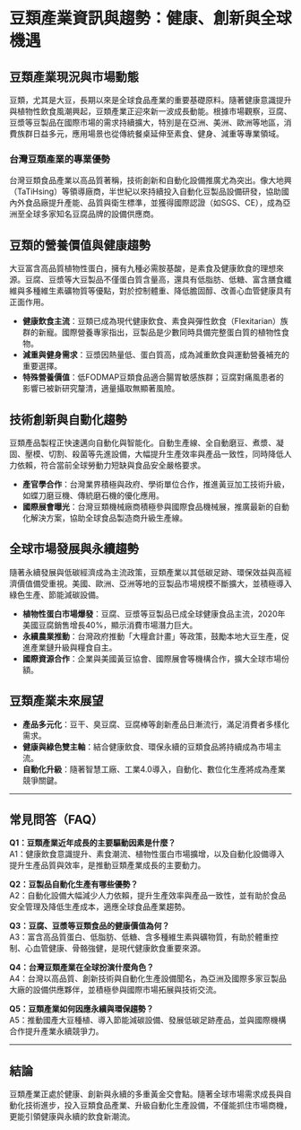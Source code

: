 # 豆類產業資訊與趨勢：健康、創新與全球機遇

## 豆類產業現況與市場動態

豆類，尤其是大豆，長期以來是全球食品產業的重要基礎原料。隨著健康意識提升與植物性飲食風潮興起，豆類產業正迎來新一波成長動能。根據市場觀察，豆腐、豆漿等豆製品在國際市場的需求持續擴大，特別是在亞洲、美洲、歐洲等地區，消費族群日益多元，應用場景也從傳統餐桌延伸至素食、健身、減重等專業領域。

### 台灣豆類產業的專業優勢

台灣豆類食品產業以高品質著稱，技術創新和自動化設備推廣尤為突出。像大地興（TaTiHsing）等領導廠商，半世紀以來持續投入自動化豆製品設備研發，協助國內外食品廠提升產能、品質與衛生標準，並獲得國際認證（如SGS、CE），成為亞洲至全球多家知名豆腐品牌的設備供應商。

## 豆類的營養價值與健康趨勢

大豆富含高品質植物性蛋白，擁有九種必需胺基酸，是素食及健康飲食的理想來源。豆腐、豆漿等大豆製品不僅蛋白質含量高，還具有低脂肪、低糖、富含膳食纖維與多種維生素礦物質等優點，對於控制體重、降低膽固醇、改善心血管健康具有正面作用。

- **健康飲食主流**：豆類已成為現代健康飲食、素食與彈性飲食（Flexitarian）族群的新寵。國際營養專家指出，豆製品是少數同時具備完整蛋白質的植物性食物。
- **減重與健身需求**：豆漿因熱量低、蛋白質高，成為減重飲食與運動營養補充的重要選擇。
- **特殊營養價值**：低FODMAP豆類食品適合腸胃敏感族群；豆腐對痛風患者的影響已被新研究釐清，適量攝取無顯著風險。

## 技術創新與自動化趨勢

豆類產品製程正快速邁向自動化與智能化。自動生產線、全自動磨豆、煮漿、凝固、壓模、切割、殺菌等先進設備，大幅提升生產效率與產品一致性，同時降低人力依賴，符合當前全球勞動力短缺與食品安全嚴格要求。

- **產官學合作**：台灣業界積極與政府、學術單位合作，推進黃豆加工技術升級，如蝶刀磨豆機、傳統磨石機的優化應用。
- **國際展會曝光**：台灣豆類機械廠商積極參與國際食品機械展，推廣最新的自動化解決方案，協助全球食品製造商升級生產線。

## 全球市場發展與永續趨勢

隨著永續發展與低碳經濟成為主流政策，豆類產業以其低碳足跡、環保效益與高經濟價值備受重視。美國、歐洲、亞洲等地的豆製品市場規模不斷擴大，並積極導入綠色生產、節能減碳設備。

- **植物性蛋白市場爆發**：豆腐、豆漿等豆製品已成全球健康食品主流，2020年美國豆腐銷售增長40%，顯示消費市場潛力巨大。
- **永續農業推動**：台灣政府推動「大糧倉計畫」等政策，鼓勵本地大豆生產，促進產業鏈升級與糧食自主。
- **國際資源合作**：企業與美國黃豆協會、國際展會等機構合作，擴大全球市場份額。

## 豆類產業未來展望

- **產品多元化**：豆干、臭豆腐、豆腐棒等創新產品日漸流行，滿足消費者多樣化需求。
- **健康與綠色雙主軸**：結合健康飲食、環保永續的豆類食品將持續成為市場主流。
- **自動化升級**：隨著智慧工廠、工業4.0導入，自動化、數位化生產將成為產業競爭關鍵。

---

## 常見問答（FAQ）

**Q1：豆類產業近年成長的主要驅動因素是什麼？**  
A1：健康飲食意識提升、素食潮流、植物性蛋白市場擴增，以及自動化設備導入提升生產品質與效率，是推動豆類產業成長的主要動力。

**Q2：豆製品自動化生產有哪些優勢？**  
A2：自動化設備大幅減少人力依賴，提升生產效率與產品一致性，並有助於食品安全管理及降低生產成本，適應全球食品產業趨勢。

**Q3：豆腐、豆漿等豆類食品的健康價值為何？**  
A3：富含高品質蛋白、低脂肪、低糖、含多種維生素與礦物質，有助於體重控制、心血管健康、骨骼強健，是現代健康飲食重要來源。

**Q4：台灣豆類產業在全球扮演什麼角色？**  
A4：台灣以高品質、創新技術與自動化生產設備聞名，為亞洲及國際多家豆製品大廠的設備供應夥伴，並積極參與國際市場拓展與技術交流。

**Q5：豆類產業如何因應永續與環保趨勢？**  
A5：推動國產大豆種植、導入節能減碳設備、發展低碳足跡產品，並與國際機構合作提升產業永續競爭力。

---

## 結論

豆類產業正處於健康、創新與永續的多重黃金交會點。隨著全球市場需求成長與自動化技術進步，投入豆類食品產業、升級自動化生產設備，不僅能抓住市場商機，更能引領健康與永續的飲食新潮流。